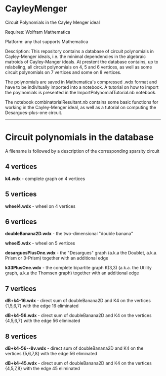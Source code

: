 # CayleyMenger
Circuit Polynomials in the Cayley Menger ideal

Requires: Wolfram Mathematica

Platform: any that supports Mathematica

Description: This repository contains a database of circuit polynomials in Cayley-Menger ideals, i.e. the minimal dependencies in the algebraic matroids of Cayley-Manger ideals. At prestent the database contains, up to relabeling, all circuit polynomials on 4, 5 and 6 vertices, as well as some circuit polynomials on 7 vertices and some on 8 vertices.

The polynomials are saved in Mathematica's compressed .wdx format and have to be indivitually imported into a notebook.
A tutorial on how to import the poylnomials is presented in the ImportPolynomialTutorial.nb notebook.

The notebook combinatorialResultant.nb contains some basic functions for working in the Cayley-Menger ideal, as well as a tutorial on computing the Desargues-plus-one circuit.

---

<h1>Circuit polynomials in the database</h1>

A filename is followed by a description of the corresponding sparsity circuit

<h2>4 vertices</h2>

<b>k4.wdx</b> - complete graph on 4 vertices

<h2>5 vertices</h2>

<b>wheel4.wdx</b> - wheel on 4 vertices

<h2>6 vertices</h2>
  
<b>doubleBanana2D.wdx</b> - the two-dimensional "double banana"

<b>wheel5.wdx</b> - wheel on 5 vertices

<b>desarguesPlusOne.wdx</b> - the "Desargues" graph (a.k.a the Doublet, a.k.a. Prism or 3-Prism) together with an additional edge

<b>k33PlusOne.wdx</b> - the complete bipartite graph K(3,3) (a.k.a. the Utility graph, a.k.a the Thomsen graph) together with an additional edge

<h2>7 vertices</h2>

<b>dB+k4-16.wdx</b> - direct sum of doubleBanana2D and K4 on the vertices {1,5,6,7} with the edge 16 eliminated

<b>dB+k4-56.wdx</b> - direct sum of doubleBanana2D and K4 on the vertices {4,5,6,7} with the edge 56 eliminated

<h2>8 vertices</h2>

<b>dB+k4-56--8v.wdx</b> - direct sum of doubleBanana2D and K4 on the vertices {5,6,7,8} with the edge 56 eliminated

<b>dB+k4-45.wdx</b> - direct sum of doubleBanana2D and K4 on the vertices {4,5,7,8} with the edge 45 eliminated
